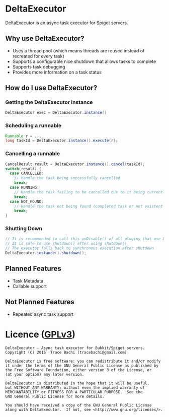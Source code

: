 # DeltaExecutor
DeltaExecutor is an async task executor for Spigot servers.

## Why use DeltaExecutor?
- Uses a thread pool (which means threads are reused instead of recreated for every task)
- Supports a configurable nice shutdown that allows tasks to complete
- Supports task debugging
- Provides more information on a task status

## How do I use DeltaExecutor?

### Getting the DeltaExecutor instance
```java
DeltaExecutor exec = DeltaExecutor.instance()
```

### Scheduling a runnable
```java
Runnable r = ...
long taskId = DeltaExecutor.instance().execute(r);
```

### Cancelling a runnable
```java
CancelResult result = DeltaExecutor.instance().cancel(taskId);
switch(result) {
  case CANCELLED:
    // Handle the task being successfully cancelled
    break;
  case RUNNING:
    // Handle the task failing to be cancelled due to it being currently run
    break;
  case NOT_FOUND:
    // Handle the task not being found (completed task or not existent task)
    break;
}
```

### Shutting Down
```java
// It is recommended to call this onDisable() of all plugins that use DeltaExecutor
// It is safe to use shutdown() after using shutdown()
// The executor falls back to synchronous execution after shutdown
DeltaExecutor.instance().shutdown();
```

## Planned Features
- Task Metadata
- Callable support

## Not Planned Features
- Repeated async task support


# Licence ([GPLv3](http://www.gnu.org/licenses/gpl-3.0.en.html))
```
DeltaExecutor - Async task executor for Bukkit/Spigot servers.
Copyright (C) 2015  Trace Bachi (tracebachi@gmail.com)

DeltaExecutor is free software: you can redistribute it and/or modify
it under the terms of the GNU General Public License as published by
the Free Software Foundation, either version 3 of the License, or
(at your option) any later version.

DeltaExecutor is distributed in the hope that it will be useful,
but WITHOUT ANY WARRANTY; without even the implied warranty of
MERCHANTABILITY or FITNESS FOR A PARTICULAR PURPOSE.  See the
GNU General Public License for more details.

You should have received a copy of the GNU General Public License
along with DeltaExecutor.  If not, see <http://www.gnu.org/licenses/>.
```
